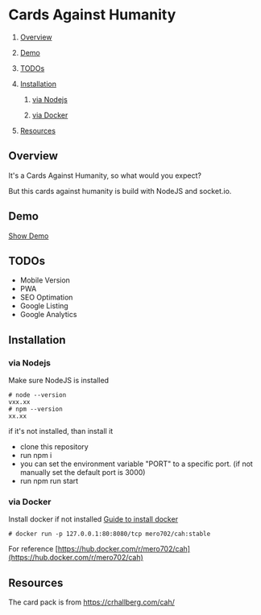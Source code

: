 # Cards Against Humanity

1. [Overview](#Overview)

2. [Demo](#Demo)

3. [TODOs](#TODOs)

4. [Installation](#Installation)
   
   1. [via Nodejs](#via-Nodejs)
   
   2. [via Docker](#via-Docker)

5. [Resources](#Resources)

## Overview

It's a Cards Against Humanity, so what would you expect?

But this cards against humanity is build with NodeJS and socket.io.

## Demo
[Show Demo](https://cah.if-loop.mywire.org)

## TODOs

* Mobile Version
* PWA 
* SEO Optimation
* Google Listing
* Google Analytics

## Installation

### via Nodejs

Make sure NodeJS is installed

```shell
# node --version
vxx.xx
# npm --version
xx.xx
```

if it's not installed, than install it

- clone this repository
- run npm i
- you can set the environment variable "PORT" to a specific port. (if not manually set the default port is 3000)
- run npm run start

### via Docker

Install docker if not installed [Guide to install docker](https://docs.docker.com/get-docker/)

```shell
# docker run -p 127.0.0.1:80:8080/tcp mero702/cah:stable
```

For reference [https://hub.docker.com/r/mero702/cah](https://hub.docker.com/r/mero702/cah)

## Resources

The card pack is from https://crhallberg.com/cah/
